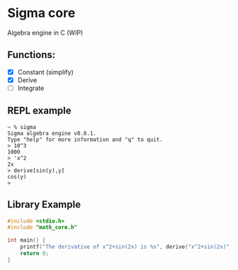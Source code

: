 # Sigma core
Algebra engine in C (WIP)

## Functions:
- [x] Constant (simplify)
- [x] Derive
- [ ] Integrate

## REPL example

```shell
~ % sigma
Sigma algebra engine v0.0.1.
Type "help" for more information and "q" to quit.
> 10^3
1000
> 'x^2
2x
> derive[sin(y),y]
cos(y)
> 
```

## Library Example

```c
#include <stdio.h>
#include "math_core.h"

int main() {
    printf("The derivative of x^2+sin(2x) is %s", derive("x^2+sin(2x)", 'x'));
    return 0;
}
```
